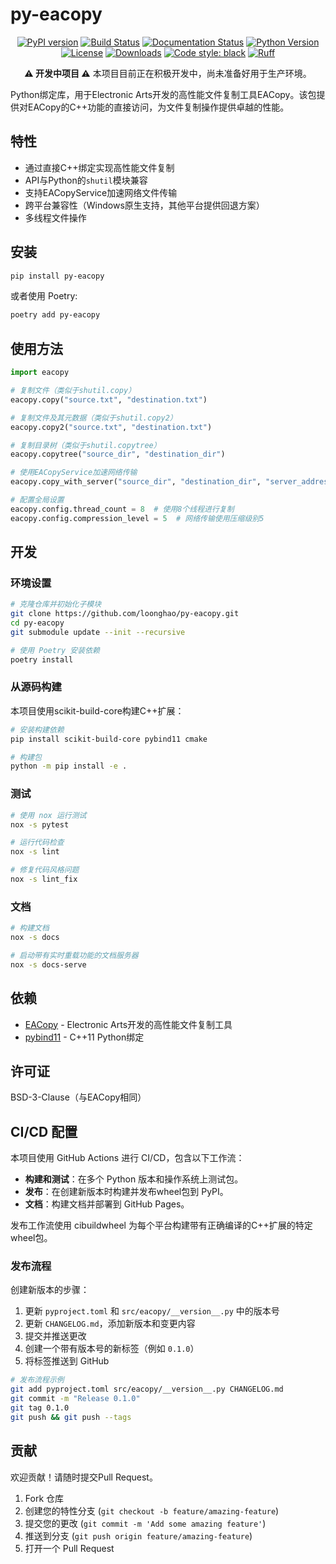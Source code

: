 # py-eacopy

<div align="center">

[![PyPI version](https://badge.fury.io/py/py-eacopy.svg)](https://badge.fury.io/py/py-eacopy)
[![Build Status](https://github.com/loonghao/py-eacopy/workflows/Build%20and%20Release/badge.svg)](https://github.com/loonghao/py-eacopy/actions)
[![Documentation Status](https://readthedocs.org/projects/py-eacopy/badge/?version=latest)](https://py-eacopy.readthedocs.io/en/latest/?badge=latest)
[![Python Version](https://img.shields.io/pypi/pyversions/py-eacopy.svg)](https://pypi.org/project/py-eacopy/)
[![License](https://img.shields.io/github/license/loonghao/py-eacopy.svg)](https://github.com/loonghao/py-eacopy/blob/main/LICENSE)
[![Downloads](https://static.pepy.tech/badge/py-eacopy)](https://pepy.tech/project/py-eacopy)
[![Code style: black](https://img.shields.io/badge/code%20style-black-000000.svg)](https://github.com/psf/black)
[![Ruff](https://img.shields.io/badge/ruff-enabled-brightgreen)](https://github.com/astral-sh/ruff)

**⚠️ 开发中项目 ⚠️**
本项目目前正在积极开发中，尚未准备好用于生产环境。

</div>

Python绑定库，用于Electronic Arts开发的高性能文件复制工具EACopy。该包提供对EACopy的C++功能的直接访问，为文件复制操作提供卓越的性能。

## 特性

- 通过直接C++绑定实现高性能文件复制
- API与Python的`shutil`模块兼容
- 支持EACopyService加速网络文件传输
- 跨平台兼容性（Windows原生支持，其他平台提供回退方案）
- 多线程文件操作

## 安装

```bash
pip install py-eacopy
```

或者使用 Poetry:

```bash
poetry add py-eacopy
```

## 使用方法

```python
import eacopy

# 复制文件（类似于shutil.copy）
eacopy.copy("source.txt", "destination.txt")

# 复制文件及其元数据（类似于shutil.copy2）
eacopy.copy2("source.txt", "destination.txt")

# 复制目录树（类似于shutil.copytree）
eacopy.copytree("source_dir", "destination_dir")

# 使用EACopyService加速网络传输
eacopy.copy_with_server("source_dir", "destination_dir", "server_address", port=31337)

# 配置全局设置
eacopy.config.thread_count = 8  # 使用8个线程进行复制
eacopy.config.compression_level = 5  # 网络传输使用压缩级别5
```

## 开发

### 环境设置

```bash
# 克隆仓库并初始化子模块
git clone https://github.com/loonghao/py-eacopy.git
cd py-eacopy
git submodule update --init --recursive

# 使用 Poetry 安装依赖
poetry install
```

### 从源码构建

本项目使用scikit-build-core构建C++扩展：

```bash
# 安装构建依赖
pip install scikit-build-core pybind11 cmake

# 构建包
python -m pip install -e .
```

### 测试

```bash
# 使用 nox 运行测试
nox -s pytest

# 运行代码检查
nox -s lint

# 修复代码风格问题
nox -s lint_fix
```

### 文档

```bash
# 构建文档
nox -s docs

# 启动带有实时重载功能的文档服务器
nox -s docs-serve
```

## 依赖

- [EACopy](https://github.com/electronicarts/EACopy) - Electronic Arts开发的高性能文件复制工具
- [pybind11](https://github.com/pybind/pybind11) - C++11 Python绑定

## 许可证

BSD-3-Clause（与EACopy相同）

## CI/CD 配置

本项目使用 GitHub Actions 进行 CI/CD，包含以下工作流：

- **构建和测试**：在多个 Python 版本和操作系统上测试包。
- **发布**：在创建新版本时构建并发布wheel包到 PyPI。
- **文档**：构建文档并部署到 GitHub Pages。

发布工作流使用 cibuildwheel 为每个平台构建带有正确编译的C++扩展的特定wheel包。

### 发布流程

创建新版本的步骤：

1. 更新 `pyproject.toml` 和 `src/eacopy/__version__.py` 中的版本号
2. 更新 `CHANGELOG.md`，添加新版本和变更内容
3. 提交并推送更改
4. 创建一个带有版本号的新标签（例如 `0.1.0`）
5. 将标签推送到 GitHub

```bash
# 发布流程示例
git add pyproject.toml src/eacopy/__version__.py CHANGELOG.md
git commit -m "Release 0.1.0"
git tag 0.1.0
git push && git push --tags
```

## 贡献

欢迎贡献！请随时提交Pull Request。

1. Fork 仓库
2. 创建您的特性分支 (`git checkout -b feature/amazing-feature`)
3. 提交您的更改 (`git commit -m 'Add some amazing feature'`)
4. 推送到分支 (`git push origin feature/amazing-feature`)
5. 打开一个 Pull Request
